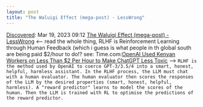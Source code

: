 ```yaml
---
layout: post
title: "The Waluigi Effect (mega-post) - LessWrong"
---
```

[Discovered](http://rolandtanglao.com/2020/07/29/p1-blogthis-checkvist-list-links-to-blog/): Mar 19, 2023 09:12 [The Waluigi Effect (mega-post) - LessWrong](https://www.lesswrong.com/posts/D7PumeYTDPfBTp3i7/the-waluigi-effect-mega-post) <-- read the whole thing, RLHF is Reinforcement Learning through Human Feedback (which i guess is what people in th global south are being paid $2/hour to do!? see: Time.com:[OpenAI Used Kenyan Workers on Less Than $2 Per Hour to Make ChatGPT Less Toxic](https://time.com/6247678/openai-chatgpt-kenya-workers/)  --> `RLHF is the method used by OpenAI to coerce GPT-3/3.5/4 into a smart, honest, helpful, harmless assistant. In the RLHF process, the LLM must chat with a human evaluator. The human evaluator then scores the responses of the LLM by the desired properties (smart, honest, helpful, harmless). A "reward predictor" learns to model the scores of the human. Then the LLM is trained with RL to optimise the predictions of the reward predictor.`
